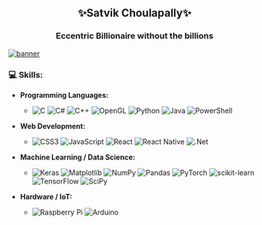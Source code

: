<h2 align= "center">✨Satvik Choulapally✨</h2>
<h3 align = "center"> Eccentric Billionaire without the billions </h3>

<a href = "mailto:satvikcvsss@gmail.com">![banner](https://user-images.githubusercontent.com/92297743/211570569-eaf98851-56a8-49a9-9ca2-c919b4422af5.png)</a>

### 💻 Skills:
- **Programming Languages:**
  - ![C](https://img.shields.io/badge/c-%2300599C.svg?style=for-the-badge&logo=c&logoColor=white)
   ![C#](https://img.shields.io/badge/c%23-%23239120.svg?style=for-the-badge&logo=csharp&logoColor=white)
   ![C++](https://img.shields.io/badge/c++-%2300599C.svg?style=for-the-badge&logo=c%2B%2B&logoColor=white)
   ![OpenGL](https://img.shields.io/badge/OpenGL-%23FFFFFF.svg?style=for-the-badge&logo=opengl)
   ![Python](https://img.shields.io/badge/python-3670A0?style=for-the-badge&logo=python&logoColor=ffdd54)
   ![Java](https://img.shields.io/badge/java-%23ED8B00.svg?style=for-the-badge&logo=openjdk&logoColor=white)
   ![PowerShell](https://img.shields.io/badge/PowerShell-%235391FE.svg?style=for-the-badge&logo=powershell&logoColor=white)
   
- **Web Development:**
  - ![CSS3](https://img.shields.io/badge/css3-%231572B6.svg?style=for-the-badge&logo=css3&logoColor=white)
   ![JavaScript](https://img.shields.io/badge/javascript-%23323330.svg?style=for-the-badge&logo=javascript&logoColor=%23F7DF1E)
   ![React](https://img.shields.io/badge/react-%2320232a.svg?style=for-the-badge&logo=react&logoColor=%2361DAFB)
   ![React Native](https://img.shields.io/badge/react_native-%2320232a.svg?style=for-the-badge&logo=react&logoColor=%2361DAFB)
   ![.Net](https://img.shields.io/badge/.NET-5C2D91?style=for-the-badge&logo=.net&logoColor=white)
- **Machine Learning / Data Science:**
  - ![Keras](https://img.shields.io/badge/Keras-%23D00000.svg?style=for-the-badge&logo=Keras&logoColor=white)
   ![Matplotlib](https://img.shields.io/badge/Matplotlib-%23ffffff.svg?style=for-the-badge&logo=Matplotlib&logoColor=black)
   ![NumPy](https://img.shields.io/badge/numpy-%23013243.svg?style=for-the-badge&logo=numpy&logoColor=white)
   ![Pandas](https://img.shields.io/badge/pandas-%23150458.svg?style=for-the-badge&logo=pandas&logoColor=white)
   ![PyTorch](https://img.shields.io/badge/PyTorch-%23EE4C2C.svg?style=for-the-badge&logo=PyTorch&logoColor=white)
   ![scikit-learn](https://img.shields.io/badge/scikit--learn-%23F7931E.svg?style=for-the-badge&logo=scikit-learn&logoColor=white)
   ![TensorFlow](https://img.shields.io/badge/TensorFlow-%23FF6F00.svg?style=for-the-badge&logo=TensorFlow&logoColor=white)
   ![SciPy](https://img.shields.io/badge/SciPy-%230C55A5.svg?style=for-the-badge&logo=scipy&logoColor=%white)

- **Hardware / IoT:**
  - ![Raspberry Pi](https://img.shields.io/badge/-RaspberryPi-C51A4A?style=for-the-badge&logo=Raspberry-Pi)
   ![Arduino](https://img.shields.io/badge/-Arduino-00979D?style=for-the-badge&logo=Arduino&logoColor=white)
